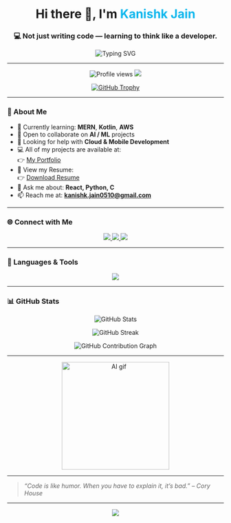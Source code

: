 <h1 align="center">Hi there 👋, I'm <span style="color:#0db7ed;">Kanishk Jain</span></h1>
<h3 align="center">💻 Not just writing code — learning to think like a developer.</h3>

<p align="center">
  <img src="https://readme-typing-svg.demolab.com?font=Fira+Code&pause=1000&center=true&vCenter=true&width=435&lines=Software+Engineer+in+Progress...;MERN+Stack+Dev+%2F+Python+%2F+AI;Learning+Kotlin%2C+AWS+and+ML;Open+to+Collaboration+%F0%9F%92%A1" alt="Typing SVG" />
</p>

---

<p align="center">
  <img src="https://komarev.com/ghpvc/?username=kanishkjain0510&label=Profile%20views&color=0e75b6&style=flat" alt="Profile views" />
  <img src="https://img.shields.io/github/followers/kanishkjain0510?label=Followers&style=social" />
</p>

<p align="center">
  <a href="https://github.com/ryo-ma/github-profile-trophy">
    <img src="https://github-profile-trophy.vercel.app/?username=kanishkjain0510&theme=onedark&row=1&column=6" alt="GitHub Trophy" />
  </a>
</p>

---

### 🚀 About Me

- 🌱 Currently learning: **MERN**, **Kotlin**, **AWS**
- 👯 Open to collaborate on **AI / ML** projects
- 🤝 Looking for help with **Cloud & Mobile Development**
- 💻 All of my projects are available at:  
  👉 [My Portfolio](https://kanishkjain0510.github.io/Portfolio/)
- 📄 View my Resume:  
  👉 [Download Resume](https://kanishkjain0510.github.io/Portfolio/img/resume.pdf)
- 💬 Ask me about: **React, Python, C**
- 📫 Reach me at: **kanishk.jain0510@gmail.com**

---

### 🌐 Connect with Me

<p align="center">
  <a href="https://www.linkedin.com/in/kanishk-jain-a630b5286/" target="blank">
    <img src="https://img.shields.io/badge/-LinkedIn-blue?style=for-the-badge&logo=linkedin" />
  </a>
  <a href="https://instagram.com/kanishk_.04" target="blank">
    <img src="https://img.shields.io/badge/-Instagram-E4405F?style=for-the-badge&logo=instagram&logoColor=white" />
  </a>
  <a href="https://leetcode.com/u/Kanishk0510/" target="blank">
    <img src="https://img.shields.io/badge/-LeetCode-FFA116?style=for-the-badge&logo=LeetCode&logoColor=black" />
  </a>
</p>

---

### 🧰 Languages & Tools

<p align="center">
  <img src="https://skillicons.dev/icons?i=react,nodejs,express,mongodb,python,c,js,html,css,tailwind,figma,kotlin,git,linux,photoshop,arduino,postgres,mysql,aws,pytorch,tensorflow,vscode" />
</p>

---

### 📊 GitHub Stats

<p align="center">
  <img src="https://github-readme-stats.vercel.app/api?username=kanishkjain0510&show_icons=true&theme=github_dark&hide_border=true" alt="GitHub Stats" />
</p>

<p align="center">
  <img src="https://github-readme-streak-stats.herokuapp.com/?user=kanishkjain0510&theme=tokyonight&hide_border=true" alt="GitHub Streak" />
</p>

<p align="center">
  <img src="https://github-readme-activity-graph.vercel.app/graph?username=kanishkjain0510&bg_color=0d1117&color=58a6ff&line=58a6ff&point=ffffff&hide_border=true" alt="GitHub Contribution Graph" />
</p>

---

<p align="center">
  <img src="https://media.giphy.com/media/ZVik7pBtu9dNS/giphy.gif" width="250" alt="AI gif" />
</p>

---

> _“Code is like humor. When you have to explain it, it’s bad.” – Cory House_

---

<p align="center">
  <img src="https://capsule-render.vercel.app/api?type=waving&color=gradient&height=100&section=footer" />
</p>

